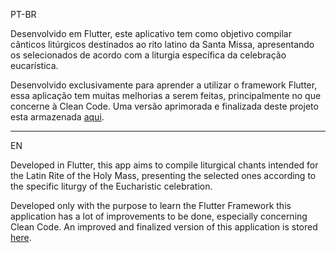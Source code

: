 PT-BR

Desenvolvido em Flutter, este aplicativo tem como objetivo compilar cânticos litúrgicos destinados ao rito latino da Santa Missa, apresentando os selecionados de acordo com a liturgia específica da celebração eucarística.

Desenvolvido exclusivamente para aprender a utilizar o framework Flutter, essa aplicação tem muitas melhorias a serem feitas, principalmente no que concerne à Clean Code. Uma versão aprimorada e finalizada deste projeto esta armazenada [aqui](https://github.com/ddiasguto/mliturgica-evolved).


-------------------------
EN

Developed in Flutter, this app aims to compile liturgical chants intended for the Latin Rite of the Holy Mass, presenting the selected ones according to the specific liturgy of the Eucharistic celebration.


Developed only with the purpose to learn the Flutter Framework this application has a lot of improvements to be done, especially concerning Clean Code. An improved and finalized version of this application is stored  [here](https://github.com/ddiasguto/mliturgica-evolved).

